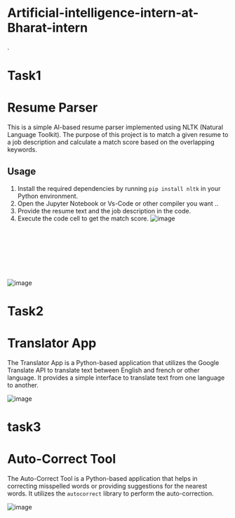 # Artificial-intelligence-intern-at-Bharat-intern

.
# Task1
# Resume Parser

This is a simple AI-based resume parser implemented using NLTK (Natural Language Toolkit). The purpose of this project is to match a given resume to a job description and calculate a match score based on the overlapping keywords.

## Usage

1. Install the required dependencies by running `pip install nltk` in your Python environment.
2. Open the Jupyter Notebook or Vs-Code or other compiler you want ..
3. Provide the resume text and the job description in the code.
4. Execute the code cell to get the match score.
![image](https://github.com/chesta13/Artificial-intelligence-intern-at-Bharat-intern/assets/114438600/5086710d-30ab-41a4-8ba6-c421a20a91b3)

<br>
<br>

<br>
<br>
<br>
<br>

![image](https://github.com/chesta13/Artificial-intelligence-intern-at-Bharat-intern/assets/114438600/0c2c0223-98df-4412-98a6-d772a2ac04d8)


# Task2
# Translator App

The Translator App is a Python-based application that utilizes the Google Translate API to translate text between English and french or other language. It provides a simple interface to translate text from one language to another.

![image](https://github.com/chesta13/Artificial-intelligence-intern-at-Bharat-intern/assets/114438600/7d5da090-638c-4b6a-93ec-ee92b05d92d1)


# task3

# Auto-Correct Tool

The Auto-Correct Tool is a Python-based application that helps in correcting misspelled words or providing suggestions for the nearest words. It utilizes the `autocorrect` library to perform the auto-correction.


![image](https://github.com/chesta13/Artificial-intelligence-intern-at-Bharat-intern/assets/114438600/2050ffbe-b3ce-45fa-b2b0-2794495b5062)

